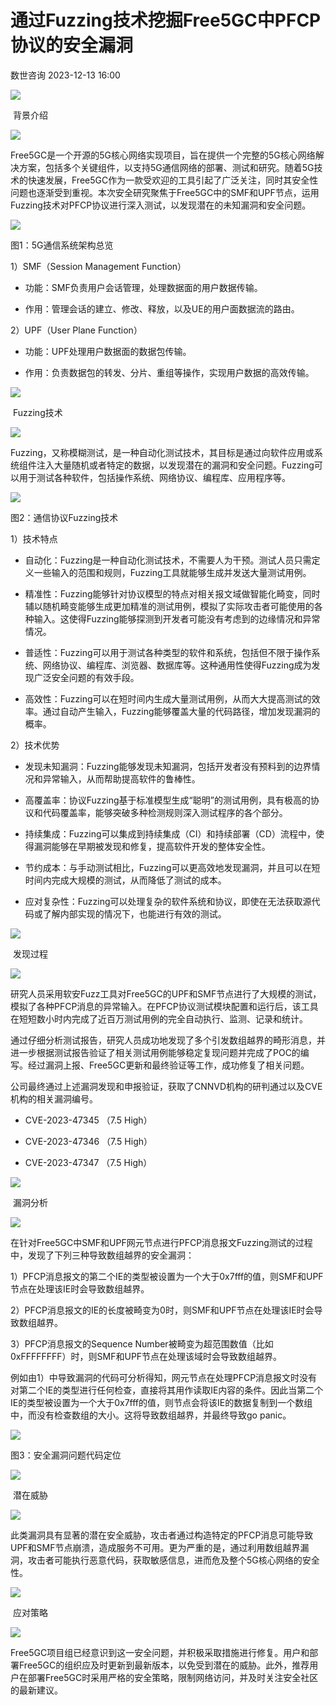 #  通过Fuzzing技术挖掘Free5GC中PFCP协议的安全漏洞   
 数世咨询   2023-12-13 16:00  
  
![](https://mmbiz.qpic.cn/mmbiz_png/RTibZXfXZJRCf7234RAn0mYDpf1o7YawWPmCvbnmNeB3HxDaV6I4fQk2wjw7DUibd5ThD1ZtZnarB3PfM36ygZBw/640?wx_fmt=png&tp=wxpic&wxfrom=5&wx_lazy=1&wx_co=1 "")  
  
 背景介绍   
  
![](https://mmbiz.qpic.cn/mmbiz_png/rlQtUHtqBtw6X9sloXrIwSvZonBSJEnKoPD7RTAjbQuT54ZlcXaibfufkCrRuYVPHT0gGVOqGibhaRG9Edh5iaj5A/640?wx_fmt=png&tp=wxpic&wxfrom=5&wx_lazy=1&wx_co=1 "")  
  
  
Free5GC是一个开源的5G核心网络实现项目，旨在提供一个完整的5G核心网络解决方案，包括多个关键组件，以支持5G通信网络的部署、测试和研究。随着5G技术的快速发展，Free5GC作为一款受欢迎的工具引起了广泛关注，同时其安全性问题也逐渐受到重视。本次安全研究聚焦于Free5GC中的SMF和UPF节点，运用Fuzzing技术对PFCP协议进行深入测试，以发现潜在的未知漏洞和安全问题。  
  
![](https://mmbiz.qpic.cn/sz_mmbiz_png/Y9btpvDIDqoGYse73eGDzYpZVuiciaLzNPE1wkF11ov1MBPq4TibCNZ0KeDUmgcHLnficMXVkhoPhwLNkM3Kz1Zr0w/640?wx_fmt=png&from=appmsg "")  
  
图1：5G通信系统架构总览  
  
1）SMF（Session Management Function）  
- 功能：SMF负责用户会话管理，处理数据面的用户数据传输。  
  
- 作用：管理会话的建立、修改、释放，以及UE的用户面数据流的路由。  
  
2）UPF（User Plane Function）  
- 功能：UPF处理用户数据面的数据包传输。  
  
- 作用：负责数据包的转发、分片、重组等操作，实现用户数据的高效传输。  
  
![](https://mmbiz.qpic.cn/mmbiz_png/RTibZXfXZJRCf7234RAn0mYDpf1o7YawWPmCvbnmNeB3HxDaV6I4fQk2wjw7DUibd5ThD1ZtZnarB3PfM36ygZBw/640?wx_fmt=png&tp=wxpic&wxfrom=5&wx_lazy=1&wx_co=1 "")  
  
 Fuzzing技术   
  
![](https://mmbiz.qpic.cn/mmbiz_png/rlQtUHtqBtw6X9sloXrIwSvZonBSJEnKoPD7RTAjbQuT54ZlcXaibfufkCrRuYVPHT0gGVOqGibhaRG9Edh5iaj5A/640?wx_fmt=png&tp=wxpic&wxfrom=5&wx_lazy=1&wx_co=1 "")  
  
  
Fuzzing，又称模糊测试，是一种自动化测试技术，其目标是通过向软件应用或系统组件注入大量随机或者特定的数据，以发现潜在的漏洞和安全问题。Fuzzing可以用于测试各种软件，包括操作系统、网络协议、编程库、应用程序等。  
  
![](https://mmbiz.qpic.cn/sz_mmbiz_png/Y9btpvDIDqoGYse73eGDzYpZVuiciaLzNPWMlPB4qnfvJNAevicBGmkP9qqwuSXdwXoqCoMCNIzmicfdYoS0Kc7Kmw/640?wx_fmt=png&from=appmsg "")  
  
图2：通信协议Fuzzing技术  
  
1）技术特点  
- 自动化：Fuzzing是一种自动化测试技术，不需要人为干预。测试人员只需定义一些输入的范围和规则，Fuzzing工具就能够生成并发送大量测试用例。  
  
- 精准性：Fuzzing能够针对协议模型的特点对相关报文域做智能化畸变，同时辅以随机畸变能够生成更加精准的测试用例，模拟了实际攻击者可能使用的各种输入。这使得Fuzzing能够探测到开发者可能没有考虑到的边缘情况和异常情况。  
  
- 普适性：Fuzzing可以用于测试各种类型的软件和系统，包括但不限于操作系统、网络协议、编程库、浏览器、数据库等。这种通用性使得Fuzzing成为发现广泛安全问题的有效手段。  
  
- 高效性：Fuzzing可以在短时间内生成大量测试用例，从而大大提高测试的效率。通过自动产生输入，Fuzzing能够覆盖大量的代码路径，增加发现漏洞的概率。  
  
2）技术优势  
- 发现未知漏洞：Fuzzing能够发现未知漏洞，包括开发者没有预料到的边界情况和异常输入，从而帮助提高软件的鲁棒性。  
  
- 高覆盖率：协议Fuzzing基于标准模型生成“聪明”的测试用例，具有极高的协议和代码覆盖率，能够突破多种检测规则深入测试程序的各个部分。  
  
- 持续集成：Fuzzing可以集成到持续集成（CI）和持续部署（CD）流程中，使得漏洞能够在早期被发现和修复，提高软件开发的整体安全性。  
  
- 节约成本：与手动测试相比，Fuzzing可以更高效地发现漏洞，并且可以在短时间内完成大规模的测试，从而降低了测试的成本。  
  
- 应对复杂性：Fuzzing可以处理复杂的软件系统和协议，即使在无法获取源代码或了解内部实现的情况下，也能进行有效的测试。  
  
![](https://mmbiz.qpic.cn/mmbiz_png/RTibZXfXZJRCf7234RAn0mYDpf1o7YawWPmCvbnmNeB3HxDaV6I4fQk2wjw7DUibd5ThD1ZtZnarB3PfM36ygZBw/640?wx_fmt=png&tp=wxpic&wxfrom=5&wx_lazy=1&wx_co=1 "")  
  
 发现过程   
  
![](https://mmbiz.qpic.cn/mmbiz_png/rlQtUHtqBtw6X9sloXrIwSvZonBSJEnKoPD7RTAjbQuT54ZlcXaibfufkCrRuYVPHT0gGVOqGibhaRG9Edh5iaj5A/640?wx_fmt=png&tp=wxpic&wxfrom=5&wx_lazy=1&wx_co=1 "")  
  
  
研究人员采用软安Fuzz工具对Free5GC的UPF和SMF节点进行了大规模的测试，模拟了各种PFCP消息的异常输入。在PFCP协议测试模块配置和运行后，该工具在短短数小时内完成了近百万测试用例的完全自动执行、监测、记录和统计。  
  
通过仔细分析测试报告，研究人员成功地发现了多个引发数组越界的畸形消息，并进一步根据测试报告验证了相关测试用例能够稳定复现问题并完成了POC的编写。经过漏洞上报、Free5GC更新和最终验证等工作，成功修复了相关问题。  
  
公司最终通过上述漏洞发现和申报验证，获取了CNNVD机构的研判通过以及CVE机构的相关漏洞编号。  
- CVE-2023-47345 （7.5 High）  
  
- CVE-2023-47346 （7.5 High）  
  
- CVE-2023-47347 （7.5 High）  
  
  
![](https://mmbiz.qpic.cn/mmbiz_png/RTibZXfXZJRCf7234RAn0mYDpf1o7YawWPmCvbnmNeB3HxDaV6I4fQk2wjw7DUibd5ThD1ZtZnarB3PfM36ygZBw/640?wx_fmt=png&tp=wxpic&wxfrom=5&wx_lazy=1&wx_co=1 "")  
  
 漏洞分析   
  
![](https://mmbiz.qpic.cn/mmbiz_png/rlQtUHtqBtw6X9sloXrIwSvZonBSJEnKoPD7RTAjbQuT54ZlcXaibfufkCrRuYVPHT0gGVOqGibhaRG9Edh5iaj5A/640?wx_fmt=png&tp=wxpic&wxfrom=5&wx_lazy=1&wx_co=1 "")  
  
  
在针对Free5GC中SMF和UPF网元节点进行PFCP消息报文Fuzzing测试的过程中，发现了下列三种导致数组越界的安全漏洞：  
  
1）PFCP消息报文的第二个IE的类型被设置为一个大于0x7fff的值，则SMF和UPF节点在处理该IE时会导致数组越界。  
  
2）PFCP消息报文的IE的长度被畸变为0时，则SMF和UPF节点在处理该IE时会导致数组越界。  
  
3）PFCP消息报文的Sequence Number被畸变为超范围数值（比如0xFFFFFFFF）时，则SMF和UPF节点在处理该域时会导致数组越界。  
  
例如由1）中导致漏洞的代码可分析得知，网元节点在处理PFCP消息报文时没有对第二个IE的类型进行任何检查，直接将其用作读取IE内容的条件。因此当第二个IE的类型被设置为一个大于0x7fff的值，则节点会将该IE的数据复制到一个数组中，而没有检查数组的大小。这将导致数组越界，并最终导致go panic。  
  
![](https://mmbiz.qpic.cn/sz_mmbiz_png/Y9btpvDIDqoGYse73eGDzYpZVuiciaLzNPPIiafPAX6BbkBdSbuu4Eexj8voOTN7d4npESFtg94py0AlfXynJaoUg/640?wx_fmt=png&from=appmsg "")  
  
图3：安全漏洞问题代码定位  
  
  
![](https://mmbiz.qpic.cn/mmbiz_png/RTibZXfXZJRCf7234RAn0mYDpf1o7YawWPmCvbnmNeB3HxDaV6I4fQk2wjw7DUibd5ThD1ZtZnarB3PfM36ygZBw/640?wx_fmt=png&tp=wxpic&wxfrom=5&wx_lazy=1&wx_co=1 "")  
  
 潜在威胁   
  
![](https://mmbiz.qpic.cn/mmbiz_png/rlQtUHtqBtw6X9sloXrIwSvZonBSJEnKoPD7RTAjbQuT54ZlcXaibfufkCrRuYVPHT0gGVOqGibhaRG9Edh5iaj5A/640?wx_fmt=png&tp=wxpic&wxfrom=5&wx_lazy=1&wx_co=1 "")  
  
  
此类漏洞具有显著的潜在安全威胁，攻击者通过构造特定的PFCP消息可能导致UPF和SMF节点崩溃，造成服务不可用。更为严重的是，通过利用数组越界漏洞，攻击者可能执行恶意代码，获取敏感信息，进而危及整个5G核心网络的安全性。  
  
  
![](https://mmbiz.qpic.cn/mmbiz_png/RTibZXfXZJRCf7234RAn0mYDpf1o7YawWPmCvbnmNeB3HxDaV6I4fQk2wjw7DUibd5ThD1ZtZnarB3PfM36ygZBw/640?wx_fmt=png&tp=wxpic&wxfrom=5&wx_lazy=1&wx_co=1 "")  
  
 应对策略   
  
![](https://mmbiz.qpic.cn/mmbiz_png/rlQtUHtqBtw6X9sloXrIwSvZonBSJEnKoPD7RTAjbQuT54ZlcXaibfufkCrRuYVPHT0gGVOqGibhaRG9Edh5iaj5A/640?wx_fmt=png&tp=wxpic&wxfrom=5&wx_lazy=1&wx_co=1 "")  
  
  
Free5GC项目组已经意识到这一安全问题，并积极采取措施进行修复。用户和部署Free5GC的组织应及时更新到最新版本，以免受到潜在的威胁。此外，推荐用户在部署Free5GC时采用严格的安全策略，限制网络访问，并及时关注安全社区的最新建议。  
  
  
  
